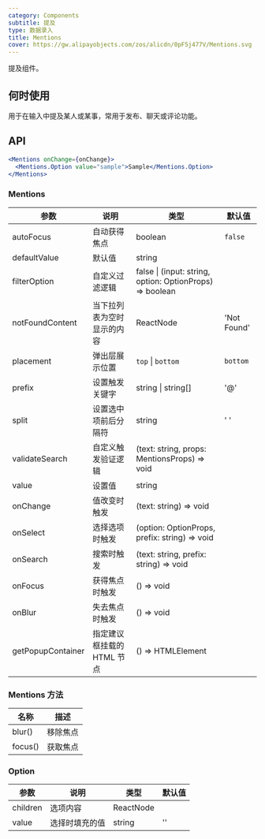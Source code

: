 ```yaml
---
category: Components
subtitle: 提及
type: 数据录入
title: Mentions
cover: https://gw.alipayobjects.com/zos/alicdn/0pF5j477V/Mentions.svg
---
```


提及组件。

## 何时使用

用于在输入中提及某人或某事，常用于发布、聊天或评论功能。

## API

```jsx
<Mentions onChange={onChange}>
  <Mentions.Option value="sample">Sample</Mentions.Option>
</Mentions>
```

### Mentions

| 参数 | 说明 | 类型 | 默认值 |
| --- | --- | --- | --- |
| autoFocus | 自动获得焦点 | boolean | `false` |
| defaultValue | 默认值 | string |  |
| filterOption | 自定义过滤逻辑 | false \| (input: string, option: OptionProps) => boolean |  |
| notFoundContent | 当下拉列表为空时显示的内容 | ReactNode | 'Not Found' |
| placement | 弹出层展示位置 | `top` \| `bottom` | `bottom` |
| prefix | 设置触发关键字 | string \| string[] | '@' |
| split | 设置选中项前后分隔符 | string | ' ' |
| validateSearch | 自定义触发验证逻辑 | (text: string, props: MentionsProps) => void |  |
| value | 设置值 | string |  |
| onChange | 值改变时触发 | (text: string) => void |  |
| onSelect | 选择选项时触发 | (option: OptionProps, prefix: string) => void |  |
| onSearch | 搜索时触发 | (text: string, prefix: string) => void |  |
| onFocus | 获得焦点时触发 | () => void |  |
| onBlur | 失去焦点时触发 | () => void |  |
| getPopupContainer | 指定建议框挂载的 HTML 节点 | () => HTMLElement |  |

### Mentions 方法

| 名称    | 描述     |
| ------- | -------- |
| blur()  | 移除焦点 |
| focus() | 获取焦点 |

### Option

| 参数     | 说明           | 类型      | 默认值 |
| -------- | -------------- | --------- | ------ |
| children | 选项内容       | ReactNode |        |
| value    | 选择时填充的值 | string    | ''     |
